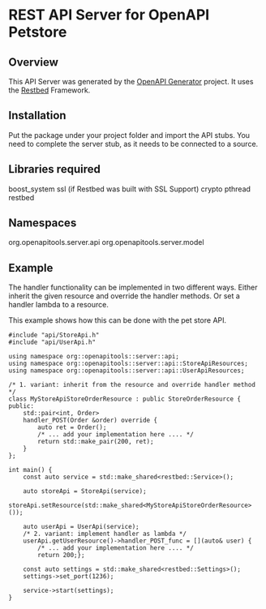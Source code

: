 # REST API Server for OpenAPI Petstore

## Overview
This API Server was generated by the [OpenAPI Generator](https://openapi-generator.tech) project.
It uses the [Restbed](https://github.com/Corvusoft/restbed) Framework.


## Installation
Put the package under your project folder and import the API stubs.
You need to complete the server stub, as it needs to be connected to a source.


## Libraries required
boost_system
ssl (if Restbed was built with SSL Support)
crypto
pthread
restbed


## Namespaces
org.openapitools.server.api
org.openapitools.server.model


## Example

The handler functionality can be implemented in two different ways.
Either inherit the given resource and override the handler methods.
Or set a handler lambda to a resource.

This example shows how this can be done with the pet store API.

```
#include "api/StoreApi.h"
#include "api/UserApi.h"

using namespace org::openapitools::server::api;
using namespace org::openapitools::server::api::StoreApiResources;
using namespace org::openapitools::server::api::UserApiResources;

/* 1. variant: inherit from the resource and override handler method */
class MyStoreApiStoreOrderResource : public StoreOrderResource {
public:
    std::pair<int, Order>
    handler_POST(Order &order) override {
        auto ret = Order();
        /* ... add your implementation here .... */
        return std::make_pair(200, ret);
    }
};

int main() {
    const auto service = std::make_shared<restbed::Service>();

    auto storeApi = StoreApi(service);
    storeApi.setResource(std::make_shared<MyStoreApiStoreOrderResource>());

    auto userApi = UserApi(service);
    /* 2. variant: implement handler as lambda */
    userApi.getUserResource()->handler_POST_func = [](auto& user) {
        /* ... add your implementation here .... */
        return 200;};

    const auto settings = std::make_shared<restbed::Settings>();
    settings->set_port(1236);

    service->start(settings);
}
```
